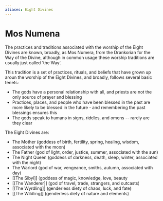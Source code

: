 ```yaml
---
aliases: Eight Divines
---
```


# Mos Numena

The practices and traditions associated with the worship of the Eight Divines are known, broadly, as Mos Numera, from the Drankorian for the Way of the Divine, although in common usage these worship traditions are usually just called ‘the Way’.

This tradition is a set of practices, rituals, and beliefs that have grown up aroun the worship of the Eight Divines, and broadly, follows several basic tenets:

* The gods have a personal relationship with all, and priests are not the only source of prayer and blessing
* Practices, places, and people who have been blessed in the past are more likely to be blessed in the future - and remembering the past blessings ensures this
* The gods speak to humans in signs, riddles, and omens -- rarely are they clear

The Eight Divines are:

* The Mother (goddess of birth, fertility, spring, healing, wisdom, associated with the moon)
* The Father (god of light, order, justice, summer, associated with the sun)
* The Night Queen (goddess of darkness, death, sleep, winter, associated with the night)
* The Warlord (god of war, vengeance, smiths, autumn, associated with day)
* [[The Sibyl]] (goddess of magic, knowledge, love, beauty 
* [[The Wanderer]] (god of travel, trade, strangers, and outcasts)
* [[The Wyrdling]] (genderless diety of chaos, luck, and fate)
* [[The Wildling]] (genderless diety of nature and elements)






